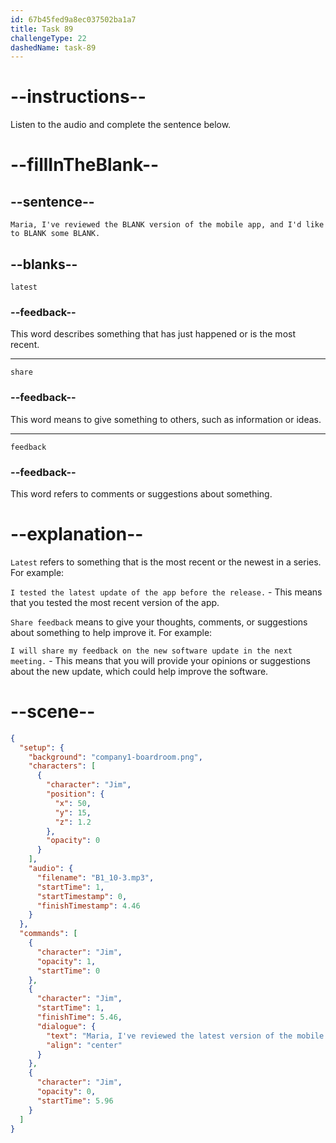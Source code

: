 ```yaml
---
id: 67b45fed9a8ec037502ba1a7
title: Task 89
challengeType: 22
dashedName: task-89
---
```


<!-- (audio) Jim: Maria, I've reviewed the latest version of the mobile app, and I'd like to share some feedback. -->

# --instructions--

Listen to the audio and complete the sentence below.

# --fillInTheBlank--

## --sentence--

`Maria, I've reviewed the BLANK version of the mobile app, and I'd like to BLANK some BLANK.`

## --blanks--

`latest`

### --feedback--

This word describes something that has just happened or is the most recent.

---

`share`

### --feedback--

This word means to give something to others, such as information or ideas.

---

`feedback`

### --feedback--

This word refers to comments or suggestions about something.

# --explanation--

`Latest` refers to something that is the most recent or the newest in a series. For example:

`I tested the latest update of the app before the release.` - This means that you tested the most recent version of the app.

`Share feedback` means to give your thoughts, comments, or suggestions about something to help improve it. For example:

`I will share my feedback on the new software update in the next meeting.` - This means that you will provide your opinions or suggestions about the new update, which could help improve the software.

# --scene--

```json
{
  "setup": {
    "background": "company1-boardroom.png",
    "characters": [
      {
        "character": "Jim",
        "position": {
          "x": 50,
          "y": 15,
          "z": 1.2
        },
        "opacity": 0
      }
    ],
    "audio": {
      "filename": "B1_10-3.mp3",
      "startTime": 1,
      "startTimestamp": 0,
      "finishTimestamp": 4.46
    }
  },
  "commands": [
    {
      "character": "Jim",
      "opacity": 1,
      "startTime": 0
    },
    {
      "character": "Jim",
      "startTime": 1,
      "finishTime": 5.46,
      "dialogue": {
        "text": "Maria, I've reviewed the latest version of the mobile app, and I'd like to share some feedback.",
        "align": "center"
      }
    },
    {
      "character": "Jim",
      "opacity": 0,
      "startTime": 5.96
    }
  ]
}
```
